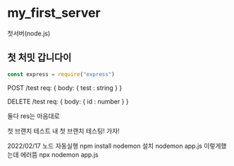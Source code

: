 # my_first_server
첫서버(node.js)


## 첫 처밋 갑니다이
```js
const express = require("express")
```



POST /test 
req: {
        body: { test : string } 
     }
     
     
DELETE /test
req: {
        body: { id : number }
     }
     
둘다 res는 마음대로

첫 브랜치 테스트
내 첫 브랜치 테스팅! 가자!

2022/02/17 노드 자동실행
npm install nodemon 설치
nodemon app.js 이렇게했는데 에러뜸
npx nodemon app.js
